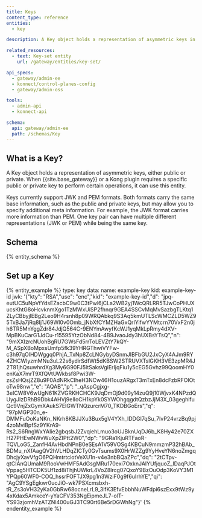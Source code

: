 ```yaml
---
title: Keys
content_type: reference
entities:
  - key

description: A Key object holds a representation of asymmetric keys in various formats.

related_resources:
  - text: Key-set entity
    url: /gateway/entities/key-set/

api_specs:
  - gateway/admin-ee
  - konnect/control-planes-config 
  - gateway/admin-oss

tools:
  - admin-api
  - konnect-api

schema:
  api: gateway/admin-ee
  path: /schemas/Key
---
```


## What is a Key?

A Key object holds a representation of asymmetric keys, either public or private. When {{site.base_gateway}} or a Kong plugin requires a specific public or private key to perform certain operations, it can use this entity.

Keys currently support JWK and PEM formats. Both formats carry the same base information, such as the public and private keys, but may allow you to specify additional meta information. For example, the JWK format carries more information than PEM. One key pair can have multiple different representations (JWK or PEM) while being the same key.

## Schema

{% entity_schema %}

## Set up a Key

{% entity_example %}
type: key
data:
  name: example-key
  kid: example-key-id
  jwk: '{"kty": "RSA","use": "enc","kid": "example-key-id","d": "jpq-eutUC5uNpVfYdsEZacbC9w0C3tPwl6jCLa2WB2yj1WcQRLRR5TJwCoPHUXucsKhtG8oHcvknmXgo1TzMWxUiSP2fhnqr9GEA4SSCvMqMvSazbgTLKtq1ZLyCBbyjlEBg2Leo9H4rsnh8p09WRQAbkq9S3Aq5kmUTLScWMCZLD5WZ95TxBJa7jRq8Ij1J69WI0v0Omb_jNbXfCYMZHaGxQrIYifwYYMtcrn70VxF2n0jh6TR5MnYggZdr84JdjQ564C-9ENYmAwyfKcWJ1yqMkLpRmy4dXV-MpBKuCarG1JdCu-r15595YtzObNd84-4B9JvaoJdy3hUXBsYTsQ","n": "9mXXIzrcNUohBgRU7GWsFd5rrToLEVZtY7kQY-M_ASpXBoMpxsUmfp5fk39YHRGThwiVYFw-c3h97qOlHDWggq0PhjA_TxNp8ZcLNGybyDSnmJIBFbGU2JxCyX4AJm9RY4ZHCWlyzmMNu3uL22s6ydirSdfWt5dKBSW2STRUVXTslGKH3VE3zpMR4J2T81jhQsuwhrdXg3My6G90FJ5ltSaksVgiErIjqFiu1y5cEG5Gvhz99QoomHY0enKaX7mrT9XfQVtUWkbsf8Pwi3W-zsZsHQsjZZ8u9F0AdNRkCIheH3NCw46H1ouzARgxT3mTxEn8dcFzbRFOlOtoTw98nw","e": "AQAB","p": "_qAspCgjxg-3eICW8V6wUgN61KZVGRKHCHCK9JqDmOj9d09y14zuQ9j10WjvxK4NPzdQUygJlzDRhB9Dbk4AHVj9eIIoCH1kpYk0SYWOhgqgdtQzbzJjM3X_03geghifuQc9VnjZxGymXAukS7EIGWTNQzurcrM70_TKDBGoErs","q": "97pMGP30n_e-DMMFuOoKaNKn_NKrh8KBJJXu3Bux5gV4YXh_IDDGI7qSu_7lvP24vrzBq9pj4zoMviBpfSz9YKrA9-Rs2_S6RngWxYAIie2gbqsbJ2ZvqiehLmuo3oUJBknUqDJ6b_K8Hy42e70ZXH27PHEwNWvWuXpZIPtt2W0","dp": "9GRa1KjuRTFaoR-TQVLoG5_ZanfH4AvHbdNPnB0eSEsA1V59VOSg4KBCuN9mmzmP32hBAb_BDMu_nXfAagQV2hVLHDqZICTy0GvTsums9X0HrWZZg9YyHveYN6noZmgqDhcjyXavVfgO6PQHmtrtciotVeXU1n-v4e3nbBQaZPc","dq": "2tCTpv-qtCIAnQUmaM9RooVwHMF5AdGsgMRu170exi7OxknJAIYUfjquoZ_lDaqPJOtVppag5HTCDK5Uf1zd8iThjhUWkrL4VoZ8lrcg07QxoY9BzOuOdp3KoVY3M1YPQp60WF0-COQ_hssrFOFTJX9pg1n3WziF0g9f6uIrhYE","qi": "AgC9YSgEgkwr0ucJiO-wk7PSXcmsbxh-tR_Zs3oVH32yKa0GbRw68ocneLrL9_3lfK3EfvEbbhNuWFdpi6szExx9tWz9y4xKdax5AmkceY-yYaCFV353NgEipmeJL7-olT-YS93zjomhVzATZNl400uGJ3TC90rt6Be5rDGWhNg"}'
{% endentity_example %}